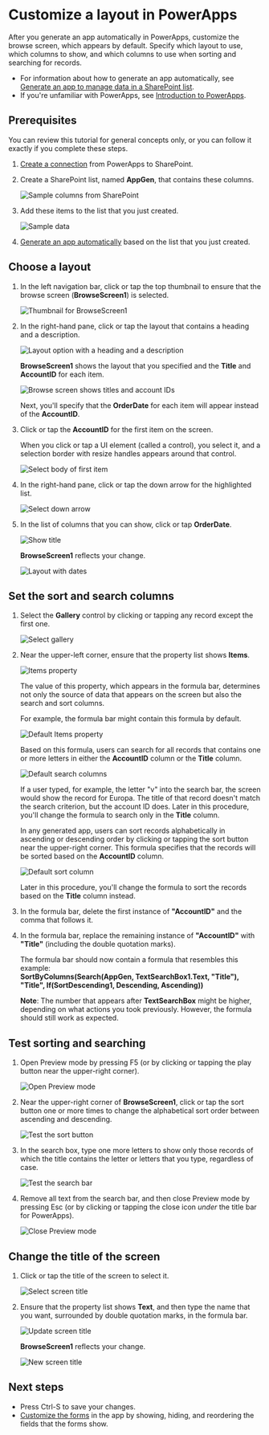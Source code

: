<properties
   pageTitle="Customize a layout in PowerApps | Microsoft PowerApps"
   description="Specify which controls to show, which fields to show in each control, and which columns to use for sorting and searching for records."
   services=""
   suite="powerapps"
   documentationCenter="na"
   authors="aftowen"
   manager="erikre"
   editor=""
   tags=""/>

<tags
   ms.service="powerapps"
   ms.devlang="na"
   ms.topic="article"
   ms.tgt_pltfrm="na"
   ms.workload="na"
   ms.date="09/03/2016"
   ms.author="anneta"/>

# Customize a layout in PowerApps #
After you generate an app automatically in PowerApps, customize the browse screen, which appears by default. Specify which layout to use, which columns to show, and which columns to use when sorting and searching for records.

- For information about how to generate an app automatically, see [Generate an app to manage data in a SharePoint list](app-from-sharepoint.md).
- If you're unfamiliar with PowerApps, see [Introduction to PowerApps](getting-started.md).

## Prerequisites ##
You can review this tutorial for general concepts only, or you can follow it exactly if you complete these steps.

1. [Create a connection](connect-to-sharepoint.md) from PowerApps to SharePoint.
1. Create a SharePoint list, named **AppGen**, that contains these columns.

	![Sample columns from SharePoint](./media/customize-layout-sharepoint/list-columns.png)

1. Add these items to the list that you just created.

	![Sample data](./media/customize-layout-sharepoint/sample-data.png)

1. [Generate an app automatically](app-from-sharepoint.md) based on the list that you just created.

## Choose a layout ##
1. In the left navigation bar, click or tap the top thumbnail to ensure that the browse screen (**BrowseScreen1**) is selected.

	![Thumbnail for BrowseScreen1](./media/customize-layout-sharepoint/browse-thumbnail.png)

1. In the right-hand pane, click or tap the layout that contains a heading and a description.

	![Layout option with a heading and a description](./media/customize-layout-sharepoint/choose-layout.png)

	**BrowseScreen1** shows the layout that you specified and the **Title** and **AccountID** for each item.

	![Browse screen shows titles and account IDs](./media/customize-layout-sharepoint/browse-accountid.png)

	Next, you'll specify that the **OrderDate** for each item will appear instead of the **AccountID**.

1. Click or tap the **AccountID** for the first item on the screen.

	When you click or tap a UI element (called a control), you select it, and a selection border with resize handles appears around that control.

	![Select body of first item](./media/customize-layout-sharepoint/select-body.png)

1. In the right-hand pane, click or tap the down arrow for the highlighted list.

	![Select down arrow](./media/customize-layout-sharepoint/select-down-arrow.png)

1. In the list of columns that you can show, click or tap **OrderDate**.

	![Show title](./media/customize-layout-sharepoint/select-orderdate.png)

	**BrowseScreen1** reflects your change.

	![Layout with dates](./media/customize-layout-sharepoint/browse-dates.png)

## Set the sort and search columns ##
1. Select the **Gallery** control by clicking or tapping any record except the first one.

	![Select gallery](./media/customize-layout-sharepoint/select-gallery.png)

1. Near the upper-left corner, ensure that the property list shows **Items**.

	![Items property](./media/customize-layout-sharepoint/items-property.png)

	The value of this property, which appears in the formula bar, determines not only the source of data that appears on the screen but also the search and sort columns.

	For example, the formula bar might contain this formula by default.

	![Default Items property](./media/customize-layout-sharepoint/default-items.png)

	Based on this formula, users can search for all records that contains one or more letters in either the **AccountID** column or the **Title** column.

	![Default search columns](./media/customize-layout-sharepoint/default-search.png)

	If a user typed, for example, the letter "v" into the search bar, the screen would show the record for Europa. The title of that record doesn't match the search criterion, but the account ID does. Later in this procedure, you'll change the formula to search only in the **Title** column.

	In any generated app, users can sort records alphabetically in ascending or descending order by clicking or tapping the sort button near the upper-right corner. This formula specifies that the records will be sorted based on the **AccountID** column.

	![Default sort column](./media/customize-layout-sharepoint/default-sort.png)

	Later in this procedure, you'll change the formula to sort the records based on the **Title** column instead.

1. In the formula bar, delete the first instance of **"AccountID"** and the comma that follows it.

1. In the formula bar, replace the remaining instance of **"AccountID"** with **"Title"** (including the double quotation marks).

	The formula bar should now contain a formula that resembles this example:<br>
	**SortByColumns(Search(AppGen, TextSearchBox1.Text, "Title"), "Title", If(SortDescending1, Descending, Ascending))**

	**Note**: The number that appears after **TextSearchBox** might be higher, depending on what actions you took previously. However, the formula should still work as expected.

## Test sorting and searching ##
1. Open Preview mode by pressing F5 (or by clicking or tapping the play button near the upper-right corner).

	![Open Preview mode](./media/customize-layout-sharepoint/open-preview.png)

1. Near the upper-right corner of **BrowseScreen1**, click or tap the sort button one or more times to change the alphabetical sort order between ascending and descending.

	![Test the sort button](./media/customize-layout-sharepoint/test-sort.png)

1. In the search box, type one more letters to show only those records of which the title contains the letter or letters that you type, regardless of case.

	![Test the search bar](./media/customize-layout-sharepoint/test-search.png)

1. Remove all text from the search bar, and then close Preview mode by pressing Esc (or by clicking or tapping the close icon *under* the title bar for PowerApps).

	![Close Preview mode](./media/customize-layout-sharepoint/close-preview.png)

## Change the title of the screen ##
1. Click or tap the title of the screen to select it.

	![Select screen title](./media/customize-layout-sharepoint/select-screen-title.png)

1. Ensure that the property list shows **Text**, and then type the name that you want, surrounded by double quotation marks, in the formula bar.

	![Update screen title](./media/customize-layout-sharepoint/update-screen-title.png)

	**BrowseScreen1** reflects your change.

	![New screen title](./media/customize-layout-sharepoint/new-screen-title.png)

## Next steps ##
- Press Ctrl-S to save your changes.
- [Customize the forms](customize-forms-sharepoint.md) in the app by showing, hiding, and reordering the fields that the forms show.
